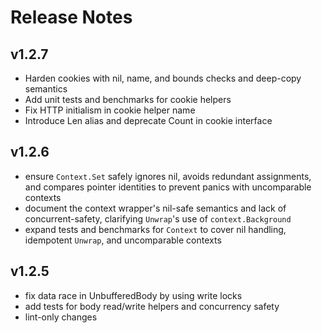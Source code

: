 # Release Notes

## v1.2.7

- Harden cookies with nil, name, and bounds checks and deep-copy semantics
- Add unit tests and benchmarks for cookie helpers
- Fix HTTP initialism in cookie helper name
- Introduce Len alias and deprecate Count in cookie interface

## v1.2.6

- ensure `Context.Set` safely ignores nil, avoids redundant assignments, and compares pointer identities to prevent panics with uncomparable contexts
- document the context wrapper's nil-safe semantics and lack of concurrent-safety, clarifying `Unwrap`'s use of `context.Background`
- expand tests and benchmarks for `Context` to cover nil handling, idempotent `Unwrap`, and uncomparable contexts

## v1.2.5

- fix data race in UnbufferedBody by using write locks
- add tests for body read/write helpers and concurrency safety
- lint-only changes
